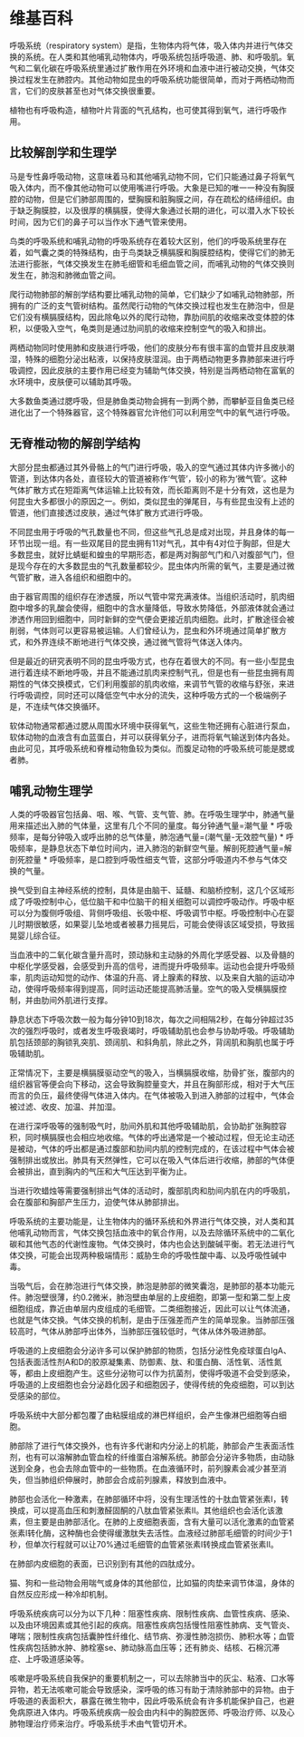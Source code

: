 # 维基百科
呼吸系统（respiratory system）是指，生物体内将气体，吸入体内并进行气体交换的系统。在人类和其他哺乳动物体内，呼吸系统包括呼吸道、肺、和呼吸肌。氧气和二氧化碳在呼吸系统里通过扩散作用在外环境和血液中进行被动交换，气体交换过程发生在肺腔内。其他动物如昆虫的呼吸系统功能很简单，而对于两栖动物而言，它们的皮肤甚至也对气体交换很重要。

植物也有呼吸构造，植物叶片背面的气孔结构，也可使其得到氧气，进行呼吸作用。
## 比较解剖学和生理学
马是专性鼻呼吸动物，这意味着马和其他哺乳动物不同，它们只能通过鼻子将氧气吸入体内，而不像其他动物可以使用嘴进行呼吸。大象是已知的唯一一种没有胸膜腔的动物，但是它们肺部周围的，壁胸膜和脏胸膜之间，存在疏松的结缔组织。由于缺乏胸膜腔，以及很厚的横膈膜，使得大象通过长期的进化，可以潜入水下较长时间，因为它们的鼻子可以当作水下通气管来使用。

鸟类的呼吸系统和哺乳动物的呼吸系统存在着较大区别，他们的呼吸系统里存在着，如气囊之类的特殊结构，由于鸟类缺乏横膈膜和胸膜腔结构，使得它们的肺无法进行膨胀，气体交换发生在肺毛细管和毛细血管之间，而哺乳动物的气体交换则发生在，肺泡和肺微血管之间。

爬行动物肺部的解剖学结构要比哺乳动物的简单，它们缺少了如哺乳动物肺部，所拥有的广泛的支气管树结构。虽然爬行动物的气体交换过程也发生在肺泡中，但是它们没有横膈膜结构，因此除龟以外的爬行动物，靠肋间肌的收缩来改变体腔的体积，以便吸入空气，龟类则是通过肋间肌的收缩来控制空气的吸入和排出。

两栖动物同时使用肺和皮肤进行呼吸，他们的皮肤分布有很丰富的血管并且皮肤潮湿，特殊的细胞分泌出粘液，以保持皮肤湿润。由于两栖动物更多靠肺部来进行呼吸调控，因此皮肤的主要作用已经变为辅助气体交换，特别是当两栖动物在富氧的水环境中，皮肤便可以辅助其呼吸。

大多数鱼类通过腮呼吸，但是肺鱼类动物会拥有一到两个肺，而攀鲈亚目鱼类已经进化出了一个特殊器官，这个特殊器官允许他们可以利用空气中的氧气进行呼吸。
## 无脊椎动物的解剖学结构
大部分昆虫都通过其外骨骼上的气门进行呼吸，吸入的空气通过其体内许多微小的管道，到达体内各处，直径较大的管道被称作‘气管’，较小的称为‘微气管’。这种气体扩散方式在短距离气体运输上比较有效，而长距离则不是十分有效，这也是为何昆虫大多都很小的原因之一。例如，类似昆虫的弹尾目，与有些昆虫没有上述的管道，他们直接透过皮肤，通过气体扩散方式进行呼吸。

不同昆虫用于呼吸的气孔数量也不同，但这些气孔总是成对出现，并且身体的每一环节出现一组。有一些双尾目的昆虫拥有11对气孔，其中有4对位于胸部，但是大多数昆虫，就好比蜻蜓和蝗虫的早期形态，都是两对胸部气门和八对腹部气门，但是现今存在的大多数昆虫的气孔数量都较少。昆虫体内所需的氧气，主要是通过微气管扩散，进入各组织和细胞中的。

由于器官周围的组织存在渗透膜，所以气管中常充满液体。当组织活动时，肌肉细胞中增多的乳酸会使得，细胞中的含水量降低，导致水势降低，外部液体就会通过渗透作用回到细胞中，同时新鲜的空气便会更接近肌肉细胞。此时，扩散途径会被削弱，气体则可以更容易被运输。人们曾经认为，昆虫和外环境通过简单扩散方式，和外界连续不断地进行气体交换，通过微气管将气体送入体内。

但是最近的研究表明不同的昆虫呼吸方式，也存在着很大的不同。有一些小型昆虫进行着连续不断地呼吸，并且不能通过肌肉来控制气孔，但是也有一些昆虫拥有周期性的气体交换模式，它们利用腹部的肌肉收缩，来调节气管的收缩与舒张，来进行呼吸调控，同时还可以降低空气中水分的流失，这种呼吸方式的一个极端例子是，不连续气体交换循环。

软体动物通常都通过腮从周围水环境中获得氧气，这些生物还拥有心脏进行泵血，软体动物的血液含有血蓝蛋白，并可以获得氧分子，进而将氧气输送到体内各处。由此可见，其呼吸系统和脊椎动物鱼较为类似。而腹足动物的呼吸系统可能是腮或者肺。
## 哺乳动物生理学
人类的呼吸器官包括鼻、咽、喉、气管、支气管、肺。在呼吸生理学中，肺通气量用来描述出入肺的气体量，这里有几个不同的量度。每分钟通气量=潮气量 * 呼吸频率，是每分钟吸入或呼出肺的总气体量，肺泡通气量=(潮气量-无效腔气量) * 呼吸频率，是静息状态下单位时间内，进入肺泡的新鲜空气量。解剖死腔通气量=解剖死腔量 * 呼吸频率，是口腔到呼吸性细支气管，这部分呼吸道内不参与气体交换的气量。

换气受到自主神经系统的控制，具体是由脑干、延髓、和脑桥控制，这几个区域形成了呼吸控制中心，低位脑干和中位脑干的相关细胞可以调控呼吸动作。呼吸中枢可以分为腹侧呼吸组、背侧呼吸组、长吸中枢、呼吸调节中枢。呼吸控制中心在婴儿时期很敏感，如果婴儿坠地或者被暴力摇晃后，可能会使得该区域受损，导致摇晃婴儿综合征。

当血液中的二氧化碳含量升高时，颈动脉和主动脉的外周化学感受器、以及骨髓的中枢化学感受器，会感受到升高的信号，进而提升呼吸频率。运动也会提升呼吸频率，肌肉运动知觉的动作、体温的升高、肾上腺素的释放、以及来自大脑的运动冲动，使得呼吸频率得到提高，同时运动还能提高肺活量。空气的吸入受横膈膜控制，并由肋间外肌进行支撑。

静息状态下呼吸次数一般为每分钟10到18次，每次之间相隔2秒，在每分钟超过35次的强烈呼吸时，或者发生呼吸衰竭时，呼吸辅助肌也会参与协助呼吸。呼吸辅助肌包括颈部的胸锁乳突肌、颈阔肌、和斜角肌，除此之外，背阔肌和胸肌也属于呼吸辅助肌。

正常情况下，主要是横膈膜驱动空气的吸入，当横膈膜收缩，肋骨扩张，腹部内的组织器官等便会向下移动，这会导致胸腔量变大，并且在胸部形成，相对于大气压而言的负压，最终使得气体进入体内。在气体被吸入到进入肺部的过程中，气体会被过滤、收皮、加温、并加湿。

在进行深呼吸等的强制吸气时，肋间外肌和其他呼吸辅助肌，会协助扩张胸腔容积，同时横膈膜也会相应地收缩。气体的呼出通常是一个被动过程，但无论主动还是被动，气体的呼出都是通过腹部和肋间内肌的控制完成的，在该过程中气体会被强制排出或放出。肺具有天然弹性，它可以在吸入气体后进行收缩，肺部的气体便会被排出，直到胸内的气压和大气压达到平衡为止。

当进行吹蜡烛等需要强制排出气体的活动时，腹部肌肉和肋间内肌在内的呼吸肌，会在腹部和胸部产生压力，迫使气体从肺部排出。

呼吸系统的主要功能是，让生物体内的循环系统和外界进行气体交换，对人类和其他哺乳动物而言，气体交换包括血液中的氧合作用，以及去除循环系统中的二氧化碳和其他气态的代谢性废物。气体交换时，体内也会达到酸碱平衡。若无法进行气体交换，可能会出现两种极端情形：威胁生命的呼吸性酸中毒、以及呼吸性碱中毒。

当吸气后，会在肺泡进行气体交换，肺泡是肺部的微笑囊泡，是肺部的基本功能元件。肺泡壁很薄，约0.2微米，肺泡壁由单层的上皮细胞，即第一型和第二型上皮细胞组成，靠近由单层内皮组成的毛细管。二类细胞接近，因此可以让气体流通，也就是气体交换。气体交换的机制，是由于压强差而产生的简单现象。当肺部压强较高时，气体从肺部呼出体外，当肺部压强较低时，气体从体外吸进肺部。

呼吸道的上皮细胞会分泌许多可以保护肺部的物质，包括分泌性免疫球蛋白IgA、包括表面活性剂A和D的胶原凝集素、防御素、肽、和蛋白酶、活性氧、活性氮等，都由上皮细胞产生。这些分泌物可以作为抗菌剂，使得呼吸道不会受到感染，呼吸道的上皮细胞也会分泌趋化因子和细胞因子，使得传统的免疫细胞，可以到达受感染的部位。

呼吸系统中大部分都包覆了由粘膜组成的淋巴样组织，会产生像淋巴细胞等白细胞。

肺部除了进行气体交换外，也有许多代谢和内分泌上的机能，肺部会产生表面活性剂，也有可以溶解肺血管血栓的纤维蛋白溶解系统。肺部会分泌许多物质，由动脉送到全身，也会去除血管中的一些物质。在血液循环时，前列腺素会减少甚至消失，但当肺组织伸展时，肺部会合成前列腺素，释放到血液中。

肺部也会活化一种激素，在肺部循环中将，没有生理活性的十肽血管紧张素I，转换成，可以提高血压和刺激醛固酮的八肽血管紧张素II。其他组织也会活化该激素，但主要是由肺部活化。在肺的上皮细胞表面，含有大量可以活化激素的血管紧张素I转化酶，这种酶也会使得缓激肽失去活性。血液经过肺部毛细管的时间少于1秒，但单次行程就可以让70%通过毛细管的血管紧张素I转换成血管紧张素II。

在肺部内皮细胞的表面，已识别到有其他的四肽成分。

猫、狗和一些动物会用喘气或身体的其他部位，比如猫的肉垫来调节体温，身体的自然反应形成一种冷却机制。

呼吸系统疾病可以分为以下几种：阻塞性疾病、限制性疾病、血管性疾病、感染、以及由环境因素或其他引起的疾病。阻塞性疾病包括慢性阻塞性肺病、支气管炎、哮喘；限制性疾病包括囊肿性纤维化、结节病、弥漫性肺泡损伤、肺积水等；血管性疾病包括肺水肿、肺栓塞se、肺动脉高血压等；还有肺炎、结核、石棉沉滞症、上呼吸道感染等。

咳嗽是呼吸系统自我保护的重要机制之一，可以去除肺当中的灰尘、粘液、口水等异物，若无法咳嗽可能会导致感染，深呼吸的练习有助于清除肺部中的异物。由于呼吸道的表面积大，暴露在微生物中，因此呼吸系统会有许多机能保护自己，也避免病原进入体内。呼吸系统疾病一般会由内科中的胸腔医师、呼吸治疗师、以及心肺物理治疗师来治疗。呼吸系统手术由气管切开术。
